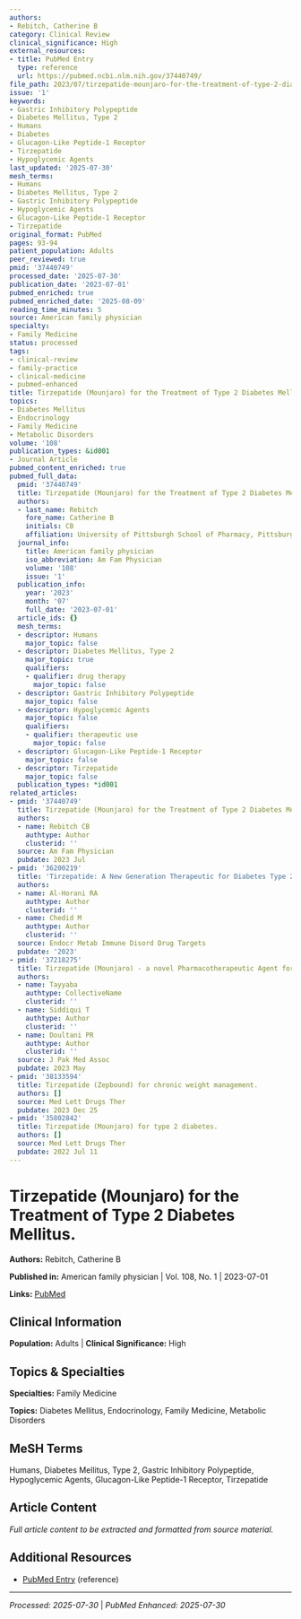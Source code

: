 ```yaml
---
authors:
- Rebitch, Catherine B
category: Clinical Review
clinical_significance: High
external_resources:
- title: PubMed Entry
  type: reference
  url: https://pubmed.ncbi.nlm.nih.gov/37440749/
file_path: 2023/07/tirzepatide-mounjaro-for-the-treatment-of-type-2-diabetes-me.md
issue: '1'
keywords:
- Gastric Inhibitory Polypeptide
- Diabetes Mellitus, Type 2
- Humans
- Diabetes
- Glucagon-Like Peptide-1 Receptor
- Tirzepatide
- Hypoglycemic Agents
last_updated: '2025-07-30'
mesh_terms:
- Humans
- Diabetes Mellitus, Type 2
- Gastric Inhibitory Polypeptide
- Hypoglycemic Agents
- Glucagon-Like Peptide-1 Receptor
- Tirzepatide
original_format: PubMed
pages: 93-94
patient_population: Adults
peer_reviewed: true
pmid: '37440749'
processed_date: '2025-07-30'
publication_date: '2023-07-01'
pubmed_enriched: true
pubmed_enriched_date: '2025-08-09'
reading_time_minutes: 5
source: American family physician
specialty:
- Family Medicine
status: processed
tags:
- clinical-review
- family-practice
- clinical-medicine
- pubmed-enhanced
title: Tirzepatide (Mounjaro) for the Treatment of Type 2 Diabetes Mellitus.
topics:
- Diabetes Mellitus
- Endocrinology
- Family Medicine
- Metabolic Disorders
volume: '108'
publication_types: &id001
- Journal Article
pubmed_content_enriched: true
pubmed_full_data:
  pmid: '37440749'
  title: Tirzepatide (Mounjaro) for the Treatment of Type 2 Diabetes Mellitus.
  authors:
  - last_name: Rebitch
    fore_name: Catherine B
    initials: CB
    affiliation: University of Pittsburgh School of Pharmacy, Pittsburgh, Pennsylvania.
  journal_info:
    title: American family physician
    iso_abbreviation: Am Fam Physician
    volume: '108'
    issue: '1'
  publication_info:
    year: '2023'
    month: '07'
    full_date: '2023-07-01'
  article_ids: {}
  mesh_terms:
  - descriptor: Humans
    major_topic: false
  - descriptor: Diabetes Mellitus, Type 2
    major_topic: true
    qualifiers:
    - qualifier: drug therapy
      major_topic: false
  - descriptor: Gastric Inhibitory Polypeptide
    major_topic: false
  - descriptor: Hypoglycemic Agents
    major_topic: false
    qualifiers:
    - qualifier: therapeutic use
      major_topic: false
  - descriptor: Glucagon-Like Peptide-1 Receptor
    major_topic: false
  - descriptor: Tirzepatide
    major_topic: false
  publication_types: *id001
related_articles:
- pmid: '37440749'
  title: Tirzepatide (Mounjaro) for the Treatment of Type 2 Diabetes Mellitus.
  authors:
  - name: Rebitch CB
    authtype: Author
    clusterid: ''
  source: Am Fam Physician
  pubdate: 2023 Jul
- pmid: '36200219'
  title: 'Tirzepatide: A New Generation Therapeutic for Diabetes Type 2.'
  authors:
  - name: Al-Horani RA
    authtype: Author
    clusterid: ''
  - name: Chedid M
    authtype: Author
    clusterid: ''
  source: Endocr Metab Immune Disord Drug Targets
  pubdate: '2023'
- pmid: '37218275'
  title: Tirzepatide (Mounjaro) - a novel Pharmacotherapeutic Agent for Obesity.
  authors:
  - name: Tayyaba
    authtype: CollectiveName
    clusterid: ''
  - name: Siddiqui T
    authtype: Author
    clusterid: ''
  - name: Doultani PR
    authtype: Author
    clusterid: ''
  source: J Pak Med Assoc
  pubdate: 2023 May
- pmid: '38133594'
  title: Tirzepatide (Zepbound) for chronic weight management.
  authors: []
  source: Med Lett Drugs Ther
  pubdate: 2023 Dec 25
- pmid: '35802842'
  title: Tirzepatide (Mounjaro) for type 2 diabetes.
  authors: []
  source: Med Lett Drugs Ther
  pubdate: 2022 Jul 11
---
```


# Tirzepatide (Mounjaro) for the Treatment of Type 2 Diabetes Mellitus.

**Authors:** Rebitch, Catherine B

**Published in:** American family physician | Vol. 108, No. 1 | 2023-07-01

**Links:** [PubMed](https://pubmed.ncbi.nlm.nih.gov/37440749/)

## Clinical Information

**Population:** Adults | **Clinical Significance:** High

## Topics & Specialties

**Specialties:** Family Medicine

**Topics:** Diabetes Mellitus, Endocrinology, Family Medicine, Metabolic Disorders

## MeSH Terms

Humans, Diabetes Mellitus, Type 2, Gastric Inhibitory Polypeptide, Hypoglycemic Agents, Glucagon-Like Peptide-1 Receptor, Tirzepatide

## Article Content

*Full article content to be extracted and formatted from source material.*

## Additional Resources

- [PubMed Entry](https://pubmed.ncbi.nlm.nih.gov/37440749/) (reference)

---

*Processed: 2025-07-30* | *PubMed Enhanced: 2025-07-30*
